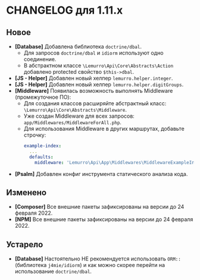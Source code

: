 # CHANGELOG для 1.11.x

## Новое
- **[Database]** Добавлена библиотека `doctrine/dbal`.
  - Для запросов `doctrine/dbal` и `idiorm` используют одно соединение.
  - В абстрактном классе `\Lemurro\Api\Core\Abstracts\Action` добавлено protected свойство `$this->dbal`.
- **[JS - Helper]** Добавлен новый хелпер `lemurro.helper.integer`.
- **[JS - Helper]** Добавлен новый хелпер `lemurro.helper.digitGroups`.
- **[Middleware]** Появилась возможность выполнять Middleware (промежуточное ПО):
  - Для создания классов расширяйте абстрактный класс: `\Lemurro\Api\Core\Abstracts\Middleware`.
  - Уже создан Middleware для всех запросов: `app/Middlewares/MiddlewareForAll.php`.
  - Для использования Middleware в других маршрутах, добавьте строчку:
    ```yaml
    example-index:
      ...
      defaults:
        middleware: 'Lemurro\Api\App\Middlewares\MiddlewareExampleIndex'
    ```
- **[Psalm]** Добавлен конфиг инструмента статического анализа кода.

## Изменено
- **[Composer]** Все внешние пакеты зафиксированы на версии до 24 февраля 2022.
- **[NPM]** Все внешние пакеты зафиксированы на версии до 24 февраля 2022.

## Устарело
- **[Database]** Настоятельно НЕ рекомендуется использовать `ORM::` (библиотека `j4mie/idiorm`) и как можно скорее перейти на использование `doctrine/dbal`.

